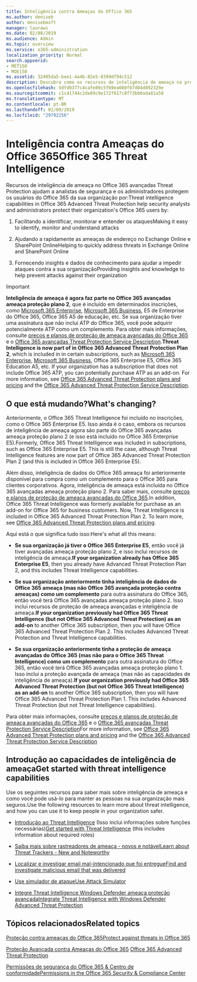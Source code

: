 ```yaml
---
title: Inteligência contra Ameaças do Office 365
ms.author: deniseb
author: denisebmsft
manager: laurawi
ms.date: 02/08/2019
ms.audience: Admin
ms.topic: overview
ms.service: o365-administration
localization_priority: Normal
search.appverid:
- MET150
- MOE150
ms.assetid: 32405da5-bee1-4a4b-82e5-8399df94c512
description: Descubra como os recursos de inteligência de ameaça na proteção avançada de ameaça podem ajudá-lo a pesquisar ameaças contra a sua organização, responder a malware, phishing e outros ataques que o Office 365 detectou em seu nome e procure indicadores de ameaça.
ms.openlocfilehash: 5dfd0377c4cafe89c5f69ea080f07d04d892329e
ms.sourcegitcommit: c1c41744c2de89c9e172f817c8f73bb0ada81a58
ms.translationtype: MT
ms.contentlocale: pt-BR
ms.lasthandoff: 02/09/2019
ms.locfileid: "29792256"
---
```

# <a name="office-365-threat-intelligence"></a><span data-ttu-id="5bfc8-103">Inteligência contra Ameaças do Office 365</span><span class="sxs-lookup"><span data-stu-id="5bfc8-103">Office 365 Threat Intelligence</span></span>

<span data-ttu-id="5bfc8-104">Recursos de inteligência de ameaça no Office 365 avançadas Threat Protection ajudam a analistas de segurança e os administradores protegem os usuários do Office 365 da sua organização por:</span><span class="sxs-lookup"><span data-stu-id="5bfc8-104">Threat intelligence capabilities in Office 365 Advanced Threat Protection help security analysts and administrators protect their organization's Office 365 users by:</span></span>
  
1. <span data-ttu-id="5bfc8-105">Facilitando a identificar, monitorar e entender os ataques</span><span class="sxs-lookup"><span data-stu-id="5bfc8-105">Making it easy to identify, monitor and understand attacks</span></span>
    
2. <span data-ttu-id="5bfc8-106">Ajudando a rapidamente as ameaças de endereço no Exchange Online e SharePoint Online</span><span class="sxs-lookup"><span data-stu-id="5bfc8-106">Helping to quickly address threats in Exchange Online and SharePoint Online</span></span>
    
3. <span data-ttu-id="5bfc8-107">Fornecendo insights e dados de conhecimento para ajudar a impedir ataques contra a sua organização</span><span class="sxs-lookup"><span data-stu-id="5bfc8-107">Providing insights and knowledge to help prevent attacks against their organization</span></span>
    
> [!IMPORTANT]
> <span data-ttu-id="5bfc8-p101">**Inteligência de ameaça é agora faz parte no Office 365 avançadas ameaça proteção plano 2**, que é incluído em determinados inscrições, como [Microsoft 365 Enterprise](https://www.microsoft.com/microsoft-365/enterprise/home), [Microsoft 365 Business](https://www.microsoft.com/microsoft-365/business), E5 de Enterprise do Office 365, Office 365 A5 de educação, etc. Se sua organização tiver uma assinatura que não inclui ATP do Office 365, você pode adquirir potencialmente ATP como um complemento. Para obter mais informações, consulte [preços e planos de proteção de ameaça avançadas do Office 365](https://products.office.com/exchange/advance-threat-protection) e o [Office 365 avançadas Threat Protection Service Description](https://docs.microsoft.com/en-us/office365/servicedescriptions/office-365-advanced-threat-protection-service-description#whats-new-in-office-365-advanced-threat-protection-atp).</span><span class="sxs-lookup"><span data-stu-id="5bfc8-p101">**Threat Intelligence is now part of in Office 365 Advanced Threat Protection Plan 2**, which is included in in certain subscriptions, such as [Microsoft 365 Enterprise](https://www.microsoft.com/microsoft-365/enterprise/home), [Microsoft 365 Business](https://www.microsoft.com/microsoft-365/business), Office 365 Enterprise E5, Office 365 Education A5, etc. If your organization has a subscription that does not include Office 365 ATP, you can potentially purchase ATP as an add-on. For more information, see [Office 365 Advanced Threat Protection plans and pricing](https://products.office.com/exchange/advance-threat-protection) and the [Office 365 Advanced Threat Protection Service Description](https://docs.microsoft.com/en-us/office365/servicedescriptions/office-365-advanced-threat-protection-service-description#whats-new-in-office-365-advanced-threat-protection-atp).</span></span> 
  
## <a name="whats-changing"></a><span data-ttu-id="5bfc8-110">O que está mudando?</span><span class="sxs-lookup"><span data-stu-id="5bfc8-110">What's changing?</span></span>

<span data-ttu-id="5bfc8-p102">Anteriormente, o Office 365 Threat Intelligence foi incluído no inscrições, como o Office 365 Enterprise E5. Isso ainda é o caso, embora os recursos de inteligência de ameaça agora são parte do Office 365 avançadas ameaça proteção plano 2 (e isso está incluído no Office 365 Enterprise E5).</span><span class="sxs-lookup"><span data-stu-id="5bfc8-p102">Formerly, Office 365 Threat Intelligence was included in subscriptions, such as Office 365 Enterprise E5. This is still the case, although Threat Intelligence features are now part of Office 365 Advanced Threat Protection Plan 2 (and this is included in Office 365 Enterprise E5).</span></span> 

<span data-ttu-id="5bfc8-p103">Além disso, inteligência de dados do Office 365 ameaça foi anteriormente disponível para compra como um complemento para o Office 365 para clientes corporativos. Agora, inteligência de ameaça está incluída no Office 365 avançadas ameaça proteção plano 2. Para saber mais, consulte [preços e planos de proteção de ameaça avançadas do Office 365](https://products.office.com/exchange/advance-threat-protection).</span><span class="sxs-lookup"><span data-stu-id="5bfc8-p103">In addition, Office 365 Threat Intelligence was formerly available for purchase as an add-on for Office 365 for business customers. Now, Threat Intelligence is included in Office 365 Advanced Threat Protection Plan 2. To learn more, see [Office 365 Advanced Threat Protection plans and pricing](https://products.office.com/exchange/advance-threat-protection).</span></span>

<span data-ttu-id="5bfc8-116">Aqui está o que significa tudo isso:</span><span class="sxs-lookup"><span data-stu-id="5bfc8-116">Here's what all this means:</span></span>

- <span data-ttu-id="5bfc8-117">**Se sua organização já tiver o Office 365 Enterprise E5**, então você já tiver avançadas ameaça proteção plano 2, e isso inclui recursos de inteligência de ameaça.</span><span class="sxs-lookup"><span data-stu-id="5bfc8-117">**If your organization already has Office 365 Enterprise E5**, then you already have Advanced Threat Protection Plan 2, and this includes Threat Intelligence capabilities.</span></span>

- <span data-ttu-id="5bfc8-p104">**Se sua organização anteriormente tinha inteligência de dados do Office 365 ameaça (mas não Office 365 avançada proteção contra ameaças) como um complemento** para outra assinatura do Office 365, então você terá Office 365 avançadas ameaça proteção plano 2. Isso inclui recursos de proteção de ameaça avançadas e inteligência de ameaça.</span><span class="sxs-lookup"><span data-stu-id="5bfc8-p104">**If your organization previously had Office 365 Threat Intelligence (but not Office 365 Advanced Threat Protection) as an add-on** to another Office 365 subscription, then you will have Office 365 Advanced Threat Protection Plan 2. This includes Advanced Threat Protection and Threat Intelligence capabilities.</span></span> 

- <span data-ttu-id="5bfc8-p105">**Se sua organização anteriormente tinha a proteção de ameaça avançadas do Office 365 (mas não para o Office 365 Threat Intelligence) como um complemento** para outra assinatura do Office 365, então você terá Office 365 avançadas ameaça proteção plano 1. Isso inclui a proteção avançada de ameaça (mas não as capacidades de inteligência de ameaça).</span><span class="sxs-lookup"><span data-stu-id="5bfc8-p105">**If your organization previously had Office 365 Advanced Threat Protection (but not Office 365 Threat Intelligence) as an add-on** to another Office 365 subscription, then you will have Office 365 Advanced Threat Protection Plan 1. This includes Advanced Threat Protection (but not Threat Intelligence capabilities).</span></span>

<span data-ttu-id="5bfc8-122">Para obter mais informações, consulte [preços e planos de proteção de ameaça avançadas do Office 365](https://products.office.com/exchange/advance-threat-protection) e o [Office 365 avançadas Threat Protection Service Description](https://docs.microsoft.com/en-us/office365/servicedescriptions/office-365-advanced-threat-protection-service-description#whats-new-in-office-365-advanced-threat-protection-atp)</span><span class="sxs-lookup"><span data-stu-id="5bfc8-122">For more information, see [Office 365 Advanced Threat Protection plans and pricing](https://products.office.com/exchange/advance-threat-protection) and the [Office 365 Advanced Threat Protection Service Description](https://docs.microsoft.com/en-us/office365/servicedescriptions/office-365-advanced-threat-protection-service-description#whats-new-in-office-365-advanced-threat-protection-atp)</span></span>

## <a name="get-started-with-threat-intelligence-capabilities"></a><span data-ttu-id="5bfc8-123">Introdução ao capacidades de inteligência de ameaça</span><span class="sxs-lookup"><span data-stu-id="5bfc8-123">Get started with threat intelligence capabilities</span></span>

<span data-ttu-id="5bfc8-124">Use os seguintes recursos para saber mais sobre inteligência de ameaça e como você pode usá-lo para manter as pessoas na sua organização mais seguros.</span><span class="sxs-lookup"><span data-stu-id="5bfc8-124">Use the following resources to learn more about threat intelligence, and how you can use it to keep people in your organization safer.</span></span>
  
- <span data-ttu-id="5bfc8-125">[Introdução ao Threat Intelligence](get-started-with-ti.md) (Isso inclui informações sobre funções necessárias)</span><span class="sxs-lookup"><span data-stu-id="5bfc8-125">[Get started with Threat Intelligence](get-started-with-ti.md) (this includes information about required roles)</span></span> 
    
- [<span data-ttu-id="5bfc8-126">Saiba mais sobre rastreadores de ameaça - novos e notável</span><span class="sxs-lookup"><span data-stu-id="5bfc8-126">Learn about Threat Trackers - New and Noteworthy</span></span>](threat-trackers.md)
    
- [<span data-ttu-id="5bfc8-127">Localizar e investigar email mal-intencionado que foi entregue</span><span class="sxs-lookup"><span data-stu-id="5bfc8-127">Find and investigate malicious email that was delivered</span></span>](investigate-malicious-email-that-was-delivered.md)
    
- [<span data-ttu-id="5bfc8-128">Use simulador de ataque</span><span class="sxs-lookup"><span data-stu-id="5bfc8-128">Use Attack Simulator</span></span>](attack-simulator.md)
    
- [<span data-ttu-id="5bfc8-129">Integre Threat Intelligence Windows Defender ameaça proteção avançada</span><span class="sxs-lookup"><span data-stu-id="5bfc8-129">Integrate Threat Intelligence with Windows Defender Advanced Threat Protection</span></span>](integrate-office-365-ti-with-wdatp.md)
    
## <a name="related-topics"></a><span data-ttu-id="5bfc8-130">Tópicos relacionados</span><span class="sxs-lookup"><span data-stu-id="5bfc8-130">Related topics</span></span>

[<span data-ttu-id="5bfc8-131">Proteção contra ameaças do Office 365</span><span class="sxs-lookup"><span data-stu-id="5bfc8-131">Protect against threats in Office 365</span></span>](protect-against-threats.md)
  
<span data-ttu-id="5bfc8-132">[Proteção Avançada contra Ameaças do Office 365](office-365-atp.md) </span><span class="sxs-lookup"><span data-stu-id="5bfc8-132">[Office 365 Advanced Threat Protection](office-365-atp.md)</span></span>
  
[<span data-ttu-id="5bfc8-133">Permissões de segurança do Office 365 &amp; Centro de conformidade</span><span class="sxs-lookup"><span data-stu-id="5bfc8-133">Permissions in the Office 365 Security &amp; Compliance Center</span></span>](permissions-in-the-security-and-compliance-center.md)
  

